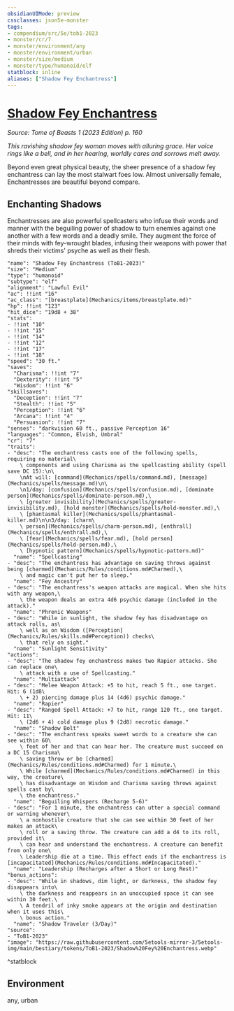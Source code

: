 ```yaml
---
obsidianUIMode: preview
cssclasses: json5e-monster
tags:
- compendium/src/5e/tob1-2023
- monster/cr/7
- monster/environment/any
- monster/environment/urban
- monster/size/medium
- monster/type/humanoid/elf
statblock: inline
aliases: ["Shadow Fey Enchantress"]
---
```

# [Shadow Fey Enchantress](Mechanics\bestiary\humanoid/shadow-fey-enchantress-tob1-2023.md)
*Source: Tome of Beasts 1 (2023 Edition) p. 160*  

*This ravishing shadow fey woman moves with alluring grace. Her voice rings like a bell, and in her hearing, worldly cares and sorrows melt away.*

Beyond even great physical beauty, the sheer presence of a shadow fey enchantress can lay the most stalwart foes low. Almost universally female, Enchantresses are beautiful beyond compare.

## Enchanting Shadows

Enchantresses are also powerful spellcasters who infuse their words and manner with the beguiling power of shadow to turn enemies against one another with a few words and a deadly smile. They augment the force of their minds with fey-wrought blades, infusing their weapons with power that shreds their victims' psyche as well as their flesh.

```statblock
"name": "Shadow Fey Enchantress (ToB1-2023)"
"size": "Medium"
"type": "humanoid"
"subtype": "elf"
"alignment": "Lawful Evil"
"ac": !!int "16"
"ac_class": "[breastplate](Mechanics/items/breastplate.md)"
"hp": !!int "123"
"hit_dice": "19d8 + 38"
"stats":
- !!int "10"
- !!int "15"
- !!int "14"
- !!int "12"
- !!int "17"
- !!int "18"
"speed": "30 ft."
"saves":
  "Charisma": !!int "7"
  "Dexterity": !!int "5"
  "Wisdom": !!int "6"
"skillsaves":
  "Deception": !!int "7"
  "Stealth": !!int "5"
  "Perception": !!int "6"
  "Arcana": !!int "4"
  "Persuasion": !!int "7"
"senses": "darkvision 60 ft., passive Perception 16"
"languages": "Common, Elvish, Umbral"
"cr": "7"
"traits":
- "desc": "The enchantress casts one of the following spells, requiring no material\
    \ components and using Charisma as the spellcasting ability (spell save DC 15):\n\
    \nAt will: [command](Mechanics/spells/command.md), [message](Mechanics/spells/message.md)\n\
    \n1/day: [confusion](Mechanics/spells/confusion.md), [dominate person](Mechanics/spells/dominate-person.md),\
    \ [greater invisibility](Mechanics/spells/greater-invisibility.md), [hold monster](Mechanics/spells/hold-monster.md),\
    \ [phantasmal killer](Mechanics/spells/phantasmal-killer.md)\n\n3/day: [charm\
    \ person](Mechanics/spells/charm-person.md), [enthrall](Mechanics/spells/enthrall.md),\
    \ [fear](Mechanics/spells/fear.md), [hold person](Mechanics/spells/hold-person.md),\
    \ [hypnotic pattern](Mechanics/spells/hypnotic-pattern.md)"
  "name": "Spellcasting"
- "desc": "The enchantress has advantage on saving throws against being [charmed](Mechanics/Rules/conditions.md#Charmed),\
    \ and magic can't put her to sleep."
  "name": "Fey Ancestry"
- "desc": "The enchantress's weapon attacks are magical. When she hits with any weapon,\
    \ the weapon deals an extra 4d6 psychic damage (included in the attack)."
  "name": "Phrenic Weapons"
- "desc": "While in sunlight, the shadow fey has disadvantage on attack rolls, as\
    \ well as on Wisdom ([Perception](Mechanics/Rules/skills.md#Perception)) checks\
    \ that rely on sight."
  "name": "Sunlight Sensitivity"
"actions":
- "desc": "The shadow fey enchantress makes two Rapier attacks. She can replace one\
    \ attack with a use of Spellcasting."
  "name": "Multiattack"
- "desc": "Melee Weapon Attack: +5 to hit, reach 5 ft., one target. Hit: 6 (1d8\
    \ + 2) piercing damage plus 14 (4d6) psychic damage."
  "name": "Rapier"
- "desc": "Ranged Spell Attack: +7 to hit, range 120 ft., one target. Hit: 11\
    \ (2d6 + 4) cold damage plus 9 (2d8) necrotic damage."
  "name": "Shadow Bolt"
- "desc": "The enchantress speaks sweet words to a creature she can see within 60\
    \ feet of her and that can hear her. The creature must succeed on a DC 15 Charisma\
    \ saving throw or be [charmed](Mechanics/Rules/conditions.md#Charmed) for 1 minute.\
    \ While [charmed](Mechanics/Rules/conditions.md#Charmed) in this way, the creature\
    \ has disadvantage on Wisdom and Charisma saving throws against spells cast by\
    \ the enchantress."
  "name": "Beguiling Whispers (Recharge 5-6)"
- "desc": "For 1 minute, the enchantress can utter a special command or warning whenever\
    \ a nonhostile creature that she can see within 30 feet of her makes an attack\
    \ roll or a saving throw. The creature can add a d4 to its roll, provided it\
    \ can hear and understand the enchantress. A creature can benefit from only one\
    \ Leadership die at a time. This effect ends if the enchantress is [incapacitated](Mechanics/Rules/conditions.md#Incapacitated)."
  "name": "Leadership (Recharges after a Short or Long Rest)"
"bonus_actions":
- "desc": "While in shadows, dim light, or darkness, the shadow fey disappears into\
    \ the darkness and reappears in an unoccupied space it can see within 30 feet.\
    \ A tendril of inky smoke appears at the origin and destination when it uses this\
    \ bonus action."
  "name": "Shadow Traveler (3/Day)"
"source":
- "ToB1-2023"
"image": "https://raw.githubusercontent.com/5etools-mirror-3/5etools-img/main/bestiary/tokens/ToB1-2023/Shadow%20Fey%20Enchantress.webp"
```
^statblock

## Environment

any, urban